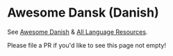 # Awesome Dansk (Danish)

See [Awesome Danish](https://github.com/fnielsen/awesome-danish) & [All Language Resources](https://www.alllanguageresources.com/resources/danish).

Please file a PR if you'd like to see this page not empty!